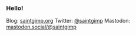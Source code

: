 ### Hello!

<!--
**SaintGimp/SaintGimp** is a ✨ _special_ ✨ repository because its `README.md` (this file) appears on your GitHub profile.
-->

Blog: [saintgimp.org](https://saintgimp.org/)
Twitter: [@saintgimp](https://twitter.com/SaintGimp)
Mastodon: [mastodon.social/@saintgimp](https://mastodon.social/@saintgimp)
